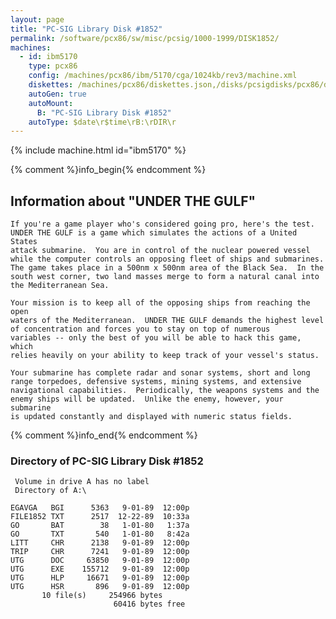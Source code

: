 ```yaml
---
layout: page
title: "PC-SIG Library Disk #1852"
permalink: /software/pcx86/sw/misc/pcsig/1000-1999/DISK1852/
machines:
  - id: ibm5170
    type: pcx86
    config: /machines/pcx86/ibm/5170/cga/1024kb/rev3/machine.xml
    diskettes: /machines/pcx86/diskettes.json,/disks/pcsigdisks/pcx86/diskettes.json
    autoGen: true
    autoMount:
      B: "PC-SIG Library Disk #1852"
    autoType: $date\r$time\rB:\rDIR\r
---
```


{% include machine.html id="ibm5170" %}

{% comment %}info_begin{% endcomment %}

## Information about "UNDER THE GULF"

    If you're a game player who's considered going pro, here's the test.
    UNDER THE GULF is a game which simulates the actions of a United States
    attack submarine.  You are in control of the nuclear powered vessel
    while the computer controls an opposing fleet of ships and submarines.
    The game takes place in a 500nm x 500nm area of the Black Sea.  In the
    south west corner, two land masses merge to form a natural canal into
    the Mediterranean Sea.
    
    Your mission is to keep all of the opposing ships from reaching the open
    waters of the Mediterranean.  UNDER THE GULF demands the highest level
    of concentration and forces you to stay on top of numerous
    variables -- only the best of you will be able to hack this game, which
    relies heavily on your ability to keep track of your vessel's status.
    
    Your submarine has complete radar and sonar systems, short and long
    range torpedoes, defensive systems, mining systems, and extensive
    navigational capabilities.  Periodically, the weapons systems and the
    enemy ships will be updated.  Unlike the enemy, however, your submarine
    is updated constantly and displayed with numeric status fields.
{% comment %}info_end{% endcomment %}


### Directory of PC-SIG Library Disk #1852

     Volume in drive A has no label
     Directory of A:\

    EGAVGA   BGI      5363   9-01-89  12:00p
    FILE1852 TXT      2517  12-22-89  10:33a
    GO       BAT        38   1-01-80   1:37a
    GO       TXT       540   1-01-80   8:42a
    LITT     CHR      2138   9-01-89  12:00p
    TRIP     CHR      7241   9-01-89  12:00p
    UTG      DOC     63850   9-01-89  12:00p
    UTG      EXE    155712   9-01-89  12:00p
    UTG      HLP     16671   9-01-89  12:00p
    UTG      HSR       896   9-01-89  12:00p
           10 file(s)     254966 bytes
                           60416 bytes free

